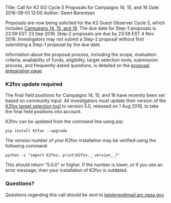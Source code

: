 Title: Call for K2 GO Cycle 5 Proposals for Campaigns 14, 15, and 16
Date: 2016-08-01 12:00
Author: Geert Barentsen

Proposals are now being solicited for the K2 Guest Observer Cycle 5,
which includes [Campaigns 14, 15, and 16](/k2-fields.html).
The due date for Step-1 proposals is 23:59 EST 23 Sep 2016.
Step-2 proposals are due by 23:59 EST 4 Nov 2016.
Investigators may not submit a Step-2 proposal without first submitting a Step-1 proposal by the due date.

Information about the proposal process, including the scope,
evaluation criteria, availability of funds, eligibility,
target selection tools, submission process, and frequently asked questions, is detailed on the [proposal preparation page](/k2-proposing-targets.html).


### K2fov update required

The final field positions for Campaigns 14, 15, and 16 have recently
been set based on community input.
All investigators *must* update their version of the
<a href="software.html#k2fov">K2fov target selection tool</a>
to version 5.0, released on 1 Aug 2016,
to take the final field positions into account. 

K2fov can be updated from the command line using pip:

    pip install K2fov --upgrade

The version number of your K2fov installation may be verified
using the following command:

    python -c "import K2fov; print(K2fov.__version__)"

This should return "5.0.0" or higher. If the number is lower,
or if you see an error message, then your installation of K2fov is outdated.


### Questions?

Questions regarding this call should be sent to <a href="keplergo@mail.arc.nasa.gov">keplergo@mail.arc.nasa.gov</a>.
